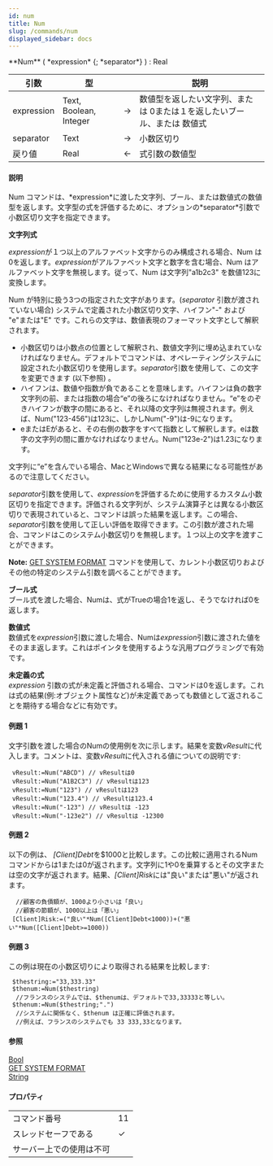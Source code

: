 ```yaml
---
id: num
title: Num
slug: /commands/num
displayed_sidebar: docs
---
```


<!--REF #_command_.Num.Syntax-->**Num** ( *expression* {; *separator*} ) : Real<!-- END REF-->
<!--REF #_command_.Num.Params-->
| 引数 | 型 |  | 説明 |
| --- | --- | --- | --- |
| expression | Text, Boolean, Integer | &#8594;  | 数値型を返したい文字列、または 0または１を返したいブール、または 数値式 |
| separator | Text | &#8594;  | 小数区切り |
| 戻り値 | Real | &#8592; | 式引数の数値型 |

<!-- END REF-->

#### 説明 

<!--REF #_command_.Num.Summary-->Num コマンドは、*expression*に渡した文字列、ブール、または数値式の数値型を返します。<!-- END REF-->文字型の式を評価するために、オプションの*separator*引数で小数区切り文字を指定できます。 

**文字列式** 

*expression*が１つ以上のアルファベット文字からのみ構成される場合、Num は0を返します。*expression*がアルファベット文字と数字を含む場合、Num はアルファベット文字を無視します。従って、Num は文字列"a1b2c3" を数値123に変換します。

Num が特別に扱う3つの指定された文字があります。(*separator* 引数が渡されていない場合) システムで定義された小数区切り文字、ハイフン"-" および "e"または"E" です。これらの文字は、数値表現のフォーマット文字として解釈されます。 
* 小数区切りは小数点の位置として解釈され、数値文字列に埋め込まれていなければなりません。デフォルトでコマンドは、オペレーティングシステムに設定された小数区切りを使用します。*separator*引数を使用して、この文字を変更できます (以下参照) 。
* ハイフンは、数値や指数が負であることを意味します。ハイフンは負の数字文字列の前、または指数の場合“e”の後ろになければなりません。“e”をのぞきハイフンが数字の間にあると、それ以降の文字列は無視されます。例えば、Num("123-456")は123に、しかしNum("-9")は-9になります。
* eまたはEがあると、その右側の数字をすべて指数として解釈します。eは数字の文字列の間に置かなければなりません。Num("123e-2")は1.23になります。

文字列に“e”を含んでいる場合、MacとWindowsで異なる結果になる可能性があるので注意してください。

*separator*引数を使用して、*expression*を評価するために使用するカスタム小数区切りを指定できます。評価される文字列が、システム演算子とは異なる小数区切りで表現されていると、コマンドは誤った結果を返します。この場合、*separator*引数を使用して正しい評価を取得できます。この引数が渡された場合、コマンドはこのシステム小数区切りを無視します。１つ以上の文字を渡すことができます。

**Note:** [GET SYSTEM FORMAT](get-system-format.md) コマンドを使用して、カレント小数区切りおよびその他の特定のシステム引数を調べることができます。

**ブール式**  
ブール式を渡した場合、Numは、式がTrueの場合1を返し、そうでなければ0を返します。

**数値式**  
数値式を*expression*引数に渡した場合、Numは*expression*引数に渡された値をそのまま返します。これはポインタを使用するような汎用プログラミングで有効です。

**未定義の式**  
*expression* 引数の式が未定義と評価される場合、コマンドは0を返します。これは式の結果(例:オブジェクト属性など)が未定義であっても数値として返されることを期待する場合などに有効です。

#### 例題 1 

文字引数を渡した場合のNumの使用例を次に示します。結果を変数*vResult*に代入します。コメントは、変数*vResult*に代入される値についての説明です:

```4d
 vResult:=Num("ABCD") // vResultは0
 vResult:=Num("A1B2C3") // vResultは123
 vResult:=Num("123") // vResultは123
 vResult:=Num("123.4") // vResultは123.4
 vResult:=Num("-123") // vResultは -123
 vResult:=Num("-123e2") // vResultは -12300
```

#### 例題 2 

以下の例は、 *\[Client\]Debt*を$1000と比較します。この比較に適用されるNumコマンドからは1または0が返されます。文字列に1や0を乗算するとその文字または空の文字が返されます。結果、*\[Client\]Risk*には"良い"または"悪い"が返されます。 

```4d
  //顧客の負債額が、1000より小さいは「良い」
  //顧客の節額が、1000以上は「悪い」
 [Client]Risk:=("良い"*Num([Client]Debt<1000))+("悪い"*Num([Client]Debt>=1000))
```

#### 例題 3 

この例は現在の小数区切りにより取得される結果を比較します:

```4d
 $thestring:="33,333.33"
 $thenum:=Num($thestring)
  //フランスのシステムでは、$thenumは、デフォルトで33,33333と等しい。
 $thenum:=Num($thestring;".")
  //システムに関係なく、$thenum は正確に評価されます。
  //例えば、フランスのシステムでも 33 333,33となります。
```

#### 参照 

[Bool](bool.md)  
[GET SYSTEM FORMAT](get-system-format.md)  
[String](string.md)  

#### プロパティ
|  |  |
| --- | --- |
| コマンド番号 | 11 |
| スレッドセーフである | &check; |
| サーバー上での使用は不可 ||


